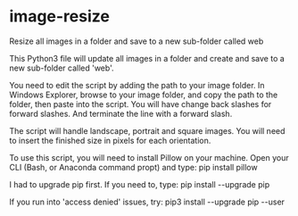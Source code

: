 # image-resize
Resize all images in a folder and save to a new sub-folder called web

This Python3 file will update all images in a folder and create and save to a new sub-folder called 'web'.

You need to edit the script by adding the path to your image folder. In Windows Explorer, browse to your image folder, and copy the path to the folder, then paste into the script. You will have change back slashes for forward slashes. And terminate the line with a forward slash.

The script will handle landscape, portrait and square images. You will need to insert the finished size in pixels for each orientation.

To use this script, you will need to install Pillow on your machine. Open your CLI (Bash, or Anaconda command propt) and type:
pip install pillow

I had to upgrade pip first. If you need to, type:
pip install --upgrade pip

If you run into 'access denied' issues, try:
pip3 install --upgrade pip --user
